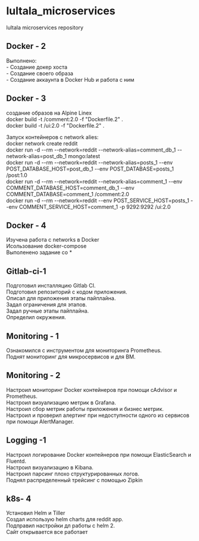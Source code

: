 # lultala_microservices
lultala microservices repository
<H2>Docker - 2 </h2>
<p>Выполнено:</br>
- Создание докер хоста</br>
- Создание своего образа</br>
- Создание аккаунта в Docker Hub и работа с ним</p>

<h2>Docker - 3</h2>
<p>создание образов на Alpine Linex</br>
docker build -t <your-dockerhub-login>/comment:2.0 -f "Dockerfile.2" .</br>
docker build -t <your-dockerhub-login>/ui:2.0 -f "Dockerfile.2" .</p>

<p>Запуск контейнеров с network alies:</br>
docker network create reddit</br>
docker run -d --rm --network=reddit --network-alias=comment_db_1 --network-alias=post_db_1 mongo:latest</br>
docker run -d --rm --network=reddit --network-alias=posts_1 --env POST_DATABASE_HOST=post_db_1 --env POST_DATABASE=posts_1 <your-dockerhub-login>/post:1.0</br>
docker run -d --rm --network=reddit --network-alias=comment_1 --env COMMENT_DATABASE_HOST=comment_db_1 --env COMMENT_DATABASE=comment_1 <your-dockerhub-login>/comment:2.0</br>
docker run -d --rm --network=reddit --env POST_SERVICE_HOST=posts_1 --env COMMENT_SERVICE_HOST=comment_1 -p 9292:9292 <your-dockerhub-login>/ui:2.0</p>

<H2>Docker - 4 </h2>
<p>Изучена работа с networks в Docker</br>
Исользование docker-compose</br>
Выполенено задание со *</p>

<h2>Gitlab-ci-1</h2>
<p>Подготовил инсталляцию Gitlab CI.</br>
Подготовил репозиторий с кодом приложения.</br>
Описал для приложения этапы пайплайна.</br>
Задал ограничения для этапов.</br>
Задал ручные этапы пайплайна.</br>
Определил окружения.</p>

<h2>Monitoring - 1</h2>
Ознакомился с инструментом для мониторинга Prometheus.</br>
Поднят мониторинг для микросервисов и для ВМ.</p>


<h2>Monitoring - 2</h2>
<p>Настроил мониторинг Docker контейнеров при помощи cAdvisor и Prometheus.</br>
Настроил визуализацию метрик в Grafana.</br>
Настроил сбор метрик работы приложения и бизнес метрик.</br>
Настроил и проверил алертинг при недоступности одного из сервисов при помощи AlertManager.</p>

<h2>Logging -1</h2>
<p>Настроил логирование Docker контейнеров при помощи ElasticSearch и Fluentd.</br>
Настроил визуализацию в Kibana.</br>
Настроил парсинг плохо структурированных логов.</br>
Поднял распределенный трейсинг с помощью Zipkin</p>

<h2>k8s- 4</h2>
<p>Установил Helm и Tiller</br>
Создал использую helm charts для reddit app.</br>
Подправил настройки дл работы с helm 2.</br>
Сайт открывается все работает</p>
